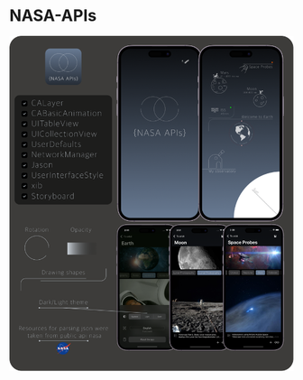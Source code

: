 # NASA-APIs


<div id="header" align="center">

</a>
   <a href=https://github.com/iamkorobitsyn/NASA-APIs>
    <img src="https://github.com/iamkorobitsyn/iamkorobitsyn/blob/main/nasaApisBack.png"
         alt="" title="NASA APIs" alt="Swift"/>
</a>
  

</div>
